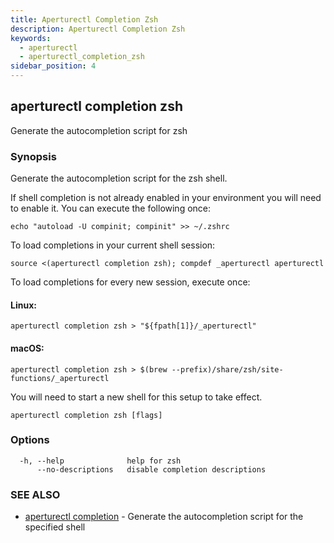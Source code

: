 ```yaml
---
title: Aperturectl Completion Zsh
description: Aperturectl Completion Zsh
keywords:
  - aperturectl
  - aperturectl_completion_zsh
sidebar_position: 4
---
```


## aperturectl completion zsh

Generate the autocompletion script for zsh

### Synopsis

Generate the autocompletion script for the zsh shell.

If shell completion is not already enabled in your environment you will need
to enable it. You can execute the following once:

    echo "autoload -U compinit; compinit" >> ~/.zshrc

To load completions in your current shell session:

    source <(aperturectl completion zsh); compdef _aperturectl aperturectl

To load completions for every new session, execute once:

#### Linux:

    aperturectl completion zsh > "${fpath[1]}/_aperturectl"

#### macOS:

    aperturectl completion zsh > $(brew --prefix)/share/zsh/site-functions/_aperturectl

You will need to start a new shell for this setup to take effect.

```
aperturectl completion zsh [flags]
```

### Options

```
  -h, --help              help for zsh
      --no-descriptions   disable completion descriptions
```

### SEE ALSO

- [aperturectl completion](aperturectl_completion.md) - Generate the autocompletion script for the specified shell
